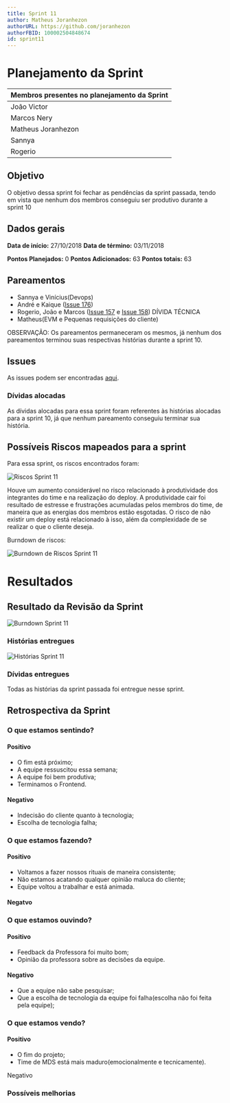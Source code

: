 ```yaml
---
title: Sprint 11
author: Matheus Joranhezon
authorURL: https://github.com/joranhezon
authorFBID: 100002504848674
id: sprint11
---
```


# Planejamento da Sprint

| Membros presentes no planejamento da Sprint  |
|---------------------|
| João Victor  |
| Marcos Nery  |
| Matheus Joranhezon   |
| Sannya | (Chegou um pouco atrasada)
| Rogerio |

## Objetivo

O objetivo dessa sprint foi fechar as pendências da sprint passada, tendo em vista que nenhum dos membros conseguiu ser produtivo durante a sprint 10

## Dados gerais

**Data de início:** 27/10/2018
**Data de término:** 03/11/2018

**Pontos Planejados:** 0
**Pontos Adicionados:** 63
**Pontos totais:** 63


## Pareamentos
- Sannya e Vinícius(Devops)
- André e Kaique ([Issue 176](https://github.com/fga-eps-mds/2018.2-comexstat/issues/176))
- Rogerio, João e Marcos ([Issue 157](https://github.com/fga-eps-mds/2018.2-comexstat/issues/157) e [Issue 158](https://github.com/fga-eps-mds/2018.2-comexstat/issues/158)) DÍVIDA TÉCNICA
- Matheus(EVM e Pequenas requisições do cliente)

OBSERVAÇÃO: Os pareamentos permaneceram os mesmos, já nenhum dos pareamentos terminou suas respectivas histórias durante a sprint 10.



## Issues

As issues podem ser encontradas [aqui](https://github.com/fga-eps-mds/2018.2-ComexStat/milestone/15).


### Dívidas alocadas

As dívidas alocadas para essa sprint foram referentes às histórias alocadas para a sprint 10, já que nenhum pareamento conseguiu terminar sua história.

## Possíveis Riscos mapeados para a sprint

Para essa sprint, os riscos encontrados foram:

![Riscos Sprint 11](https://fga-eps-mds.github.io/2018.2-ComexStat/img/sprints/sprint11/riscos.png)

Houve um aumento considerável no risco relacionado à produtividade dos integrantes do time e na realização do deploy. A produtividade cair foi resultado de estresse e frustrações acumuladas pelos membros do time, de maneira que as energias dos membros estão esgotadas. O risco de não existir um deploy está relacionado à isso, além da complexidade de se realizar o que o cliente deseja.

Burndown de riscos:

![Burndown de Riscos Sprint 11](https://fga-eps-mds.github.io/2018.2-ComexStat/img/sprints/sprint11/burndownriscos.png)


# Resultados


## Resultado da Revisão da Sprint

![Burndown Sprint 11](https://fga-eps-mds.github.io/2018.2-ComexStat/img/sprints/sprint11/burndown.png)


### Histórias entregues

![Histórias Sprint 11](https://fga-eps-mds.github.io/2018.2-ComexStat/img/sprints/sprint11/historias.png)


### Dívidas entregues

Todas as histórias da sprint passada foi entregue nesse sprint.


## Retrospectiva da Sprint

### O que estamos sentindo?

#### Positivo
- O fim está próximo;
- A equipe ressuscitou essa semana;
- A equipe foi bem produtiva;
- Terminamos o Frontend.

#### Negativo
- Indecisão do cliente quanto à tecnologia;
- Escolha de tecnologia falha;


### O que estamos fazendo?

#### Positivo
- Voltamos a fazer nossos rituais de maneira consistente;
- Não estamos acatando qualquer opinião maluca do cliente;
- Equipe voltou a trabalhar e está animada.

#### Negatvo

### O que estamos ouvindo?

#### Positivo
- Feedback da Professora foi muito bom;
- Opinião da professora sobre as decisões da equipe.

#### Negativo
- Que a equipe não sabe pesquisar;
- Que a escolha de tecnologia da equipe foi falha(escolha não foi feita pela equipe);


### O que estamos vendo?

#### Positivo
- O fim do projeto;
- Time de MDS está mais maduro(emocionalmente e tecnicamente).

Negativo





### Possíveis melhorias
